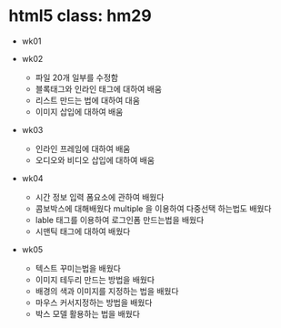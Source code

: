 # html5 class: hm29

- wk01

- wk02
  - 파일 20개 일부를 수정함
  - 블록태그와 인라인 태그에 대하여 배움
  - 리스트 만드는 법에 대하여 대움
  - 이미지 삽입에 대하여 배움
  
- wk03
  - 인라인 프레임에 대하여 배움
  - 오디오와 비디오 삽입에 대하여 배움
  
- wk04
  - 시간 정보 입력 폼요소에 관하여 배웠다
  - 콤보박스에 대해배웠다 multiple 을 이용하여 다중선택 하는법도 배웠다
  - lable 태그를 이용하여 로그인폼 만드는법을 배웠다
  - 시맨틱 태그에 대하여 배웠다 
  
- wk05  
  - 텍스트 꾸미는법을 배웠다
  - 이미지 테두리 만드는 방법을 배웠다
  - 배경의 색과 이미지를 지정하는 법을 배웠다
  - 마우스 커서지정하는 방법을 배웠다
  - 박스 모델 활용하는 법을 배웠다

